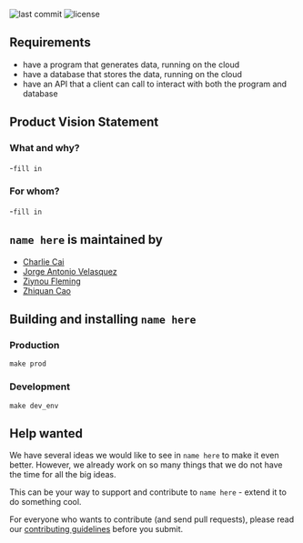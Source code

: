 ![last commit](https://img.shields.io/github/last-commit/Jorge-A-Velasquez/Guild-Manager-Capstone?style=for-the-badge)
![license](https://img.shields.io/github/license/Jorge-A-Velasquez/Guild-Manager-Capstone?style=for-the-badge)

## Requirements
- have a program that generates data, running on the cloud
- have a database that stores the data, running on the cloud
- have an API that a client can call to interact with both the program and database


## Product Vision Statement
### What and why?
-`fill in`

### For whom?
-`fill in`


## `name here` is maintained by
- <a href="https://github.com/charliecai00"> Charlie Cai</a>
- <a href="https://github.com/Jorge-A-Velasquez">Jorge Antonio Velasquez</a>
- <a href="https://github.com/Gorka1">Ziynou Fleming</a>
- <a href="https://github.com/ZhiquanCao">Zhiquan Cao</a>


## Building and installing `name here`
### Production
`make prod`

### Development
`make dev_env`


## Help wanted
We have several ideas we would like to see in `name here` to make it even better. However, we already work on so many things that we do not have the time for all the big ideas.

This can be your way to support and contribute to `name here` - extend it to do something cool.

For everyone who wants to contribute (and send pull requests), please read our [contributing guidelines](./CONTRIBUTING.md) before you submit.
